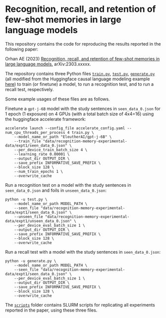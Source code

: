 # Recognition, recall, and retention of few-shot memories in large language models

This repository contains the code for reproducing the results reported in the following paper:

Orhan AE (2023) [Recognition, recall, and retention of few-shot memories in large language models.](https://arxiv.org/abs/2303.xxxxx) arXiv:2303.xxxxx.

The repository contains three Python files [`train.py`](https://github.com/eminorhan/llm-memory/blob/master/train.py), [`test.py`](https://github.com/eminorhan/llm-memory/blob/master/test.py), [`generate.py`](https://github.com/eminorhan/llm-memory/blob/master/generate.py) (all modified from the Huggingface causal language modeling example [here](https://github.com/huggingface/transformers/blob/main/examples/pytorch/language-modeling/run_clm_no_trainer.py)) to train (or finetune) a model, to run a recognition test, and to run a recall test, respectively.   

Some example usages of these files are as follows.

Finetune a `gpt-j-6B` model with the study sentences in `seen_data_0.json` for 1 epoch (1 exposure) on 4 GPUs (with a total batch size of 4x4=16) using the huggingface accelerate framework:
```shell
accelerate launch --config_file accelerate_config.yaml --num_cpu_threads_per_process 4 train.py \
    --model_name_or_path "EleutherAI/gpt-j-6B" \
    --train_file "data/recognition-memory-experimental-data/expt1/seen_data_0.json" \
    --per_device_train_batch_size 4 \
    --learning_rate 0.00001 \
    --output_dir OUTPUT_DIR \
    --save_prefix INFORMATIVE_SAVE_PREFIX \
    --block_size 128 \
    --num_train_epochs 1 \
    --overwrite_cache
```

Run a recognition test on a model with the study sentences in `seen_data_0.json` and foils in `unseen_data_0.json`:
```shell
python -u test.py \
    --model_name_or_path MODEL_PATH \
    --seen_file "data/recognition-memory-experimental-data/expt1/seen_data_0.json" \
    --unseen_file "data/recognition-memory-experimental-data/expt1/unseen_data_0.json" \
    --per_device_eval_batch_size 1 \
    --output_dir OUTPUT_DIR \
    --save_prefix INFORMATIVE_SAVE_PREFIX \
    --block_size 128 \
    --overwrite_cache
```

Run a recall test with a model with the study sentences in `seen_data_0.json`:
```shell
python -u generate.py \
    --model_name_or_path MODEL_PATH \
    --seen_file "data/recognition-memory-experimental-data/expt1/seen_data_0.json" \
    --per_device_eval_batch_size 1 \
    --output_dir OUTPUT_DIR \
    --save_prefix INFORMATIVE_SAVE_PREFIX \
    --block_size 128 \
    --overwrite_cache
```

The [`scripts`](https://github.com/eminorhan/llm-memory/tree/master/scripts) folder contains SLURM scripts for replicating all experiments reported in the paper, using these three files. 